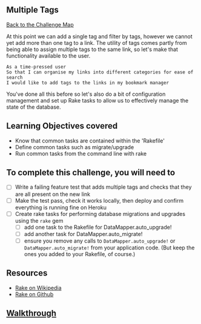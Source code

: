 ## Multiple Tags

[Back to the Challenge Map](00_challenge_map.md)

At this point we can add a single tag and filter by tags, however we cannot yet add more than one tag to a link.  The utility of tags comes partly from being able to assign multiple tags to the same link, so let's make that functionality available to the user.

```
As a time-pressed user
So that I can organise my links into different categories for ease of search
I would like to add tags to the links in my bookmark manager
```

You've done all this before so let's also do a bit of configuration management and set up Rake tasks to allow us to effectively manage the state of the database.

## Learning Objectives covered

* Know that common tasks are contained within the 'Rakefile'
* Define common tasks such as migrate/upgrade
* Run common tasks from the command line with rake

## To complete this challenge, you will need to

- [ ] Write a failing feature test that adds multiple tags and checks that they are all present on the new link
- [ ] Make the test pass, check it works locally, then deploy and confirm everything is running fine on Heroku
- [ ] Create rake tasks for performing database migrations and upgrades using the `rake` gem
  - [ ] add one task to the Rakefile for DataMapper.auto_upgrade!
  - [ ] add another task for DataMapper.auto_migrate!
  - [ ] ensure you remove any calls to `DataMapper.auto_upgrade!` or `DataMapper.auto_migrate!` from your application code.  (But keep the ones you added to your Rakefile, of course.)

## Resources

* [Rake on Wikipedia](https://en.wikipedia.org/wiki/Rake_(software))
* [Rake on Github](https://github.com/ruby/rake)

## [Walkthrough](walkthroughs/19.md)
